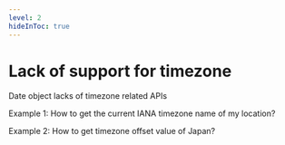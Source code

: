 ```yaml
---
level: 2
hideInToc: true
---
```


# Lack of support for timezone

Date object lacks of timezone related APIs

<v-click>

Example 1: How to get the current IANA timezone name of my location?
</v-click>

<v-click>

Example 2: How to get timezone offset value of Japan?
</v-click>